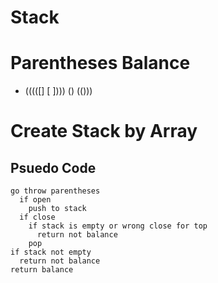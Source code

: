 # Stack ######################################################
# Parentheses Balance ########################################
  - (((([] [ ]))) () (()))

  # Create Stack by Array
  ## Psuedo Code
    go throw parentheses
      if open
        push to stack
      if close
        if stack is empty or wrong close for top
          return not balance
        pop
    if stack not empty
      return not balance
    return balance

